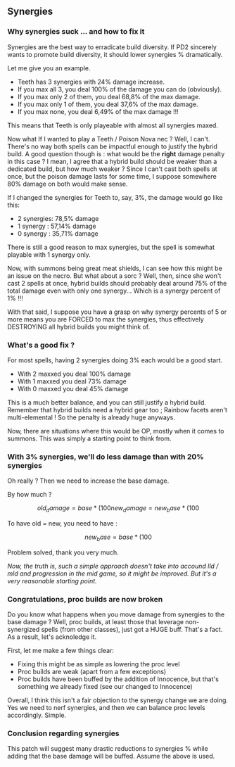 ## Synergies

### Why synergies suck ... and how to fix it

Synergies are the best way to erradicate build diversity.
If PD2 sincerely wants to promote build diversity, it should lower synergies % dramatically.

Let me give you an example.

- Teeth has 3 synergies with 24% damage increase.
- If you max all 3, you deal 100% of the damage you can do (obviously).
- If you max only 2 of them, you deal 68,8% of the max damage.
- If you max only 1 of them, you deal 37,6% of the max damage.
- If you max none, you deal 6,49% of the max damage !!!

This means that Teeth is only playeable with almost all synergies maxed.

Now what If I wanted to play a Teeth / Poison Nova nec ? Well, I can't. There's no way both spells can be impactful enough to justify the hybrid build. A good question though is : what would be the **right** damage penalty in this case ? I mean, I agree that a hybrid build should be weaker than a dedicated build, but how much weaker ? Since I can't cast both spells at once, but the poison damage lasts for some time, I suppose somewhere 80% damage on both would make sense.

If I changed the synergies for Teeth to, say, 3%, the damage would go like this:

- 2 synergies: 78,5% damage
- 1 synergy : 57,14% damage
- 0 synergy : 35,71% damage

There is still a good reason to max synergies, but the spell is somewhat playable with 1 synergy only.

Now, with summons being great meat shields, I can see how this might be an issue on the necro. But what about a sorc ? Well, then, since she won't cast 2 spells at once, hybrid builds should probably deal around 75% of the total damage even with only one synergy... Which is a synergy percent of 1% !!!

With that said, I suppose you have a grasp on why synergy percents of 5 or more means you are FORCED to max the synergies, thus effectively DESTROYING all hybrid builds you might think of.

### What's a good fix ?

For most spells, having 2 synergies doing 3% each would be a good start.

- With 2 maxxed you deal 100% damage
- With 1 maxxed you deal 73% damage
- With 0 maxxed you deal 45% damage

This is a much better balance, and you can still justify a hybrid build.
Remember that hybrid builds need a hybrid gear too ; Rainbow facets aren't multi-elemental ! So the penalty is already huge anyways.

Now, there are situations where this would be OP, mostly when it comes to summons. This was simply a starting point to think from.

### With 3% synergies, we'll do less damage than with 20% synergies

Oh really ? Then we need to increase the base damage.

By how much ?

```math
old_damage = base * (100% + nb_synergies x 20 x synergy_percent)
new_damage = new_base * (100% + nb_synergies x 20 x new_synergy_percent)
```

To have old = new, you need to have :

```math
new_base = base * (100% + nb_synergies x 20 x synergy_percent) / (100% + nb_synergies x 20 x new_synergy_percent)
```

Problem solved, thank you very much.

*Now, the truth is, such a simple approach doesn't take into accound lld / mld and progression in the mid game, so it might be improved. But it's a very reasonable starting point.*

### Congratulations, proc builds are now broken

Do you know what happens when you move damage from synergies to the base damage ? Well, proc builds, at least those that leverage non-synergized spells (from other classes), just got a HUGE buff. That's a fact. As a result, let's acknoledge it.

First, let me make a few things clear:

- Fixing this might be as simple as lowering the proc level
- Proc builds are weak (apart from a few exceptions)
- Proc builds have been buffed by the addition of Innocence, but that's something we already fixed (see our changed to Innocence)

Overall, I think this isn't a fair objection to the synergy change we are doing. Yes we need to nerf synergies, and then we can balance proc levels accordingly. Simple.

### Conclusion regarding synergies

This patch will suggest many drastic reductions to synergies % while adding that the base damage will be buffed. Assume the above is used.
